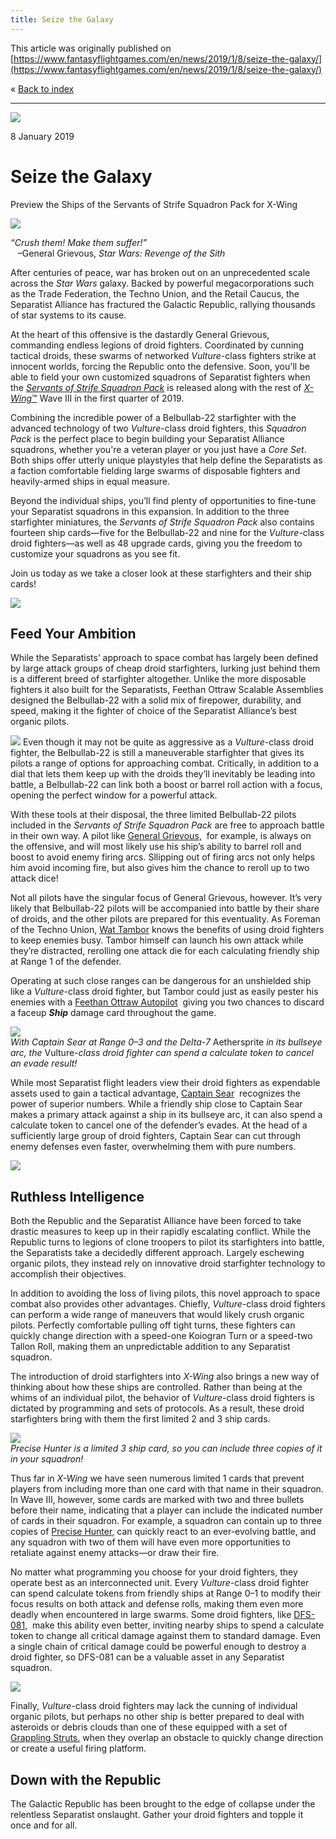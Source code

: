 ```yaml
---
title: Seize the Galaxy
---
```


This article was originally published on [https://www.fantasyflightgames.com/en/news/2019/1/8/seize-the-galaxy/](https://www.fantasyflightgames.com/en/news/2019/1/8/seize-the-galaxy/)

&laquo; [Back to index](../index.md)

---

![](swz29_preview1.jpg)

8 January 2019

Seize the Galaxy
================

Preview the Ships of the Servants of Strife Squadron Pack for X-Wing

![](swz29_box_left.png)

_“Crush them! Make them suffer!”_  
   –General Grievous, _Star Wars: Revenge of the Sith_

After centuries of peace, war has broken out on an unprecedented scale across the _Star Wars_ galaxy. Backed by powerful megacorporations such as the Trade Federation, the Techno Union, and the Retail Caucus, the Separatist Alliance has fractured the Galactic Republic, rallying thousands of star systems to its cause.

At the heart of this offensive is the dastardly General Grievous, commanding endless legions of droid fighters. Coordinated by cunning tactical droids, these swarms of networked _Vulture_\-class fighters strike at innocent worlds, forcing the Republic onto the defensive. Soon, you'll be able to field your own customized squadrons of Separatist fighters when the _[Servants of Strife Squadron Pack](https://www.fantasyflightgames.com/en/products/x-wing-second-edition/products/servants-strife-squadron-pack/)_ is released along with the rest of [_X-Wing_™](https://www.fantasyflightgames.com/en/products/x-wing-second-edition/) Wave III in the first quarter of 2019.

Combining the incredible power of a Belbullab-22 starfighter with the advanced technology of two _Vulture_\-class droid fighters, this _Squadron Pack_ is the perfect place to begin building your Separatist Alliance squadrons, whether you're a veteran player or you just have a _Core Set_. Both ships offer utterly unique playstyles that help define the Separatists as a faction comfortable fielding large swarms of disposable fighters and heavily-armed ships in equal measure.  

Beyond the individual ships, you’ll find plenty of opportunities to fine-tune your Separatist squadrons in this expansion. In addition to the three starfighter miniatures, the _Servants of Strife Squadron Pack_ also contains fourteen ship cards—five for the Belbullab-22 and nine for the _Vulture_\-class droid fighters—as well as 48 upgrade cards, giving you the freedom to customize your squadrons as you see fit.

Join us today as we take a closer look at these starfighters and their ship cards!

![](swz29_a1_ship-art.png)

Feed Your Ambition
------------------

While the Separatists’ approach to space combat has largely been defined by large attack groups of cheap droid starfighters, lurking just behind them is a different breed of starfighter altogether. Unlike the more disposable fighters it also built for the Separatists, Feethan Ottraw Scalable Assemblies designed the Belbullab-22 with a solid mix of firepower, durability, and speed, making it the fighter of choice of the Separatist Alliance’s best organic pilots.

![](swz29_grievous.png) Even though it may not be quite as aggressive as a _Vulture_\-class droid fighter, the Belbullab-22 is still a maneuverable starfighter that gives its pilots a range of options for approaching combat. Critically, in addition to a dial that lets them keep up with the droids they’ll inevitably be leading into battle, a Belbullab-22 can link both a boost or barrel roll action with a focus, opening the perfect window for a powerful attack.  

With these tools at their disposal, the three limited Belbullab-22 pilots included in the _Servants of Strife Squadron Pack_ are free to approach battle in their own way. A pilot like [General Grievous,](swz29_grievous.png)  for example, is always on the offensive, and will most likely use his ship’s ability to barrel roll and boost to avoid enemy firing arcs. Sllipping out of firing arcs not only helps him avoid incoming fire, but also gives him the chance to reroll up to two attack dice!

Not all pilots have the singular focus of General Grievous, however. It’s very likely that Belbullab-22 pilots will be accompanied into battle by their share of droids, and the other pilots are prepared for this eventuality. As Foreman of the Techno Union, [Wat Tambor](swz29_wat-tambor.png) knows the benefits of using droid fighters to keep enemies busy. Tambor himself can launch his own attack while they’re distracted, rerolling one attack die for each calculating friendly ship at Range 1 of the defender.

Operating at such close ranges can be dangerous for an unshielded ship like a _Vulture_\-class droid fighter, but Tambor could just as easily pester his enemies with a [Feethan Ottraw Autopilot](swz29_autopilot.png)  giving you two chances to discard a faceup **_Ship_** damage card throughout the game.

![](swz29_a1_diagram2.jpg)  
_With Captain Sear at Range 0–3 and the Delta-7_ Aethersprite _in its bullseye arc, the_ Vulture-_class droid fighter can spend a calculate token to cancel an evade result!_ 

While most Separatist flight leaders view their droid fighters as expendable assets used to gain a tactical advantage, [Captain Sear](swz29_captain-sear.png)  recognizes the power of superior numbers. While a friendly ship close to Captain Sear makes a primary attack against a ship in its bullseye arc, it can also spend a calculate token to cancel one of the defender’s evades. At the head of a sufficiently large group of droid fighters, Captain Sear can cut through enemy defenses even faster, overwhelming them with pure numbers.

![](swz29_a1_ship-art2.png)

Ruthless Intelligence
---------------------

Both the Republic and the Separatist Alliance have been forced to take drastic measures to keep up in their rapidly escalating conflict. While the Republic turns to legions of clone troopers to pilot its starfighters into battle, the Separatists take a decidedly different approach. Largely eschewing organic pilots, they instead rely on innovative droid starfighter technology to accomplish their objectives.

In addition to avoiding the loss of living pilots, this novel approach to space combat also provides other advantages. Chiefly, _Vulture_\-class droid fighters can perform a wide range of maneuvers that would likely crush organic pilots. Perfectly comfortable pulling off tight turns, these fighters can quickly change direction with a speed-one Koiogran Turn or a speed-two Tallon Roll, making them an unpredictable addition to any Separatist squadron.

The introduction of droid starfighters into _X-Wing_ also brings a new way of thinking about how these ships are controlled. Rather than being at the whims of an individual pilot, the behavior of _Vulture_\-class droid fighters is dictated by programming and sets of protocols. As a result, these droid starfighters bring with them the first limited 2 and 3 ship cards.

![](swz29_a1_diagram1.jpg)  
_Precise Hunter is a limited 3 ship card, so you can include three copies of it in your squadron!_

Thus far in _X-Wing_ we have seen numerous limited 1 cards that prevent players from including more than one card with that name in their squadron. In Wave III, however, some cards are marked with two and three bullets before their name, indicating that a player can include the indicated number of cards in their squadron. For example, a squadron can contain up to three copies of [Precise Hunter,](swz29_precise-hunter.png) can quickly react to an ever-evolving battle, and any squadron with two of them will have even more opportunities to retaliate against enemy attacks—or draw their fire.

No matter what programming you choose for your droid fighters, they operate best as an interconnected unit. Every _Vulture_\-class droid fighter can spend calculate tokens from friendly ships at Range 0–1 to modify their focus results on both attack and defense rolls, making them even more deadly when encountered in large swarms. Some droid fighters, like [DFS-081,](swz29_dfs-081.png)  make this ability even better, inviting nearby ships to spend a calculate token to change all critical damage against them to standard damage. Even a single chain of critical damage could be powerful enough to destroy a droid fighter, so DFS-081 can be a valuable asset in any Separatist squadron.

![](swz29_a1_cardfan.png)

Finally, _Vulture_\-class droid fighters may lack the cunning of individual organic pilots, but perhaps no other ship is better prepared to deal with asteroids or debris clouds than one of these equipped with a set of [Grappling Struts.](swz29_struts-closed.png) when they overlap an obstacle to quickly change direction or create a useful firing platform.

Down with the Republic
----------------------

The Galactic Republic has been brought to the edge of collapse under the relentless Separatist onslaught. Gather your droid fighters and topple it once and for all.

[](http://community.fantasyflightgames.com/index.php?/forum/222-x-wing/)